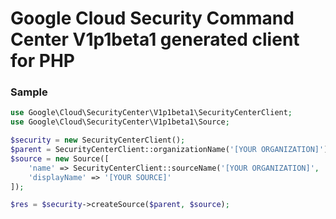 # Google Cloud Security Command Center V1p1beta1 generated client for PHP

### Sample

```php
use Google\Cloud\SecurityCenter\V1p1beta1\SecurityCenterClient;
use Google\Cloud\SecurityCenter\V1p1beta1\Source;

$security = new SecurityCenterClient();
$parent = SecurityCenterClient::organizationName('[YOUR ORGANIZATION]');
$source = new Source([
    'name' => SecurityCenterClient::sourceName('[YOUR ORGANIZATION]', '[YOUR SOURCE]'),
    'displayName' => '[YOUR SOURCE]'
]);

$res = $security->createSource($parent, $source);
```
